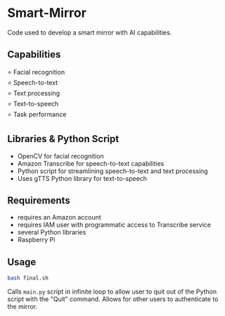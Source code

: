 # Smart-Mirror
Code used to develop a smart mirror with AI capabilities.

## Capabilities
⭐ Facial recognition<br>
⭐ Speech-to-text<br>
⭐ Text processing<br>
⭐ Text-to-speech<br>
⭐ Task performance<br>


## Libraries & Python Script
- OpenCV for facial recognition
- Amazon Transcribe for speech-to-text capabilities
- Python script for streamlining speech-to-text and text processing
- Uses gTTS Python library for text-to-speech

## Requirements
- requires an Amazon account
- requires IAM user with programmatic access to Transcribe service
- several Python libraries
- Raspberry Pi 

## Usage
```bash
bash final.sh
```
Calls `main.py` script in infinite loop to allow user to quit out of the Python script with the "Quit" command. Allows for other users to authenticate to the mirror. 
